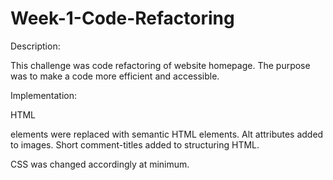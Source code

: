 # Week-1-Code-Refactoring

Description:

This challenge was code refactoring of website homepage. 
The purpose was to make a code more efficient and accessible.



Implementation:

HTML <div> elements were replaced with semantic HTML elements.
Alt attributes added to images.
Short comment-titles added to structuring HTML.

CSS was changed accordingly at minimum.